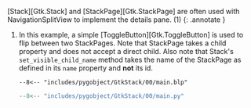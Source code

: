 [Stack][Gtk.Stack] and [StackPage][Gtk.StackPage] are often used with NavigationSplitView to implement the details pane. (1)
{: .annotate }

1.  In this example, a simple [ToggleButton][Gtk.ToggleButton] is used to flip between two StackPages.
    Note that StackPage takes a child property and does not accept a direct child.
    Also note that Stack's `set_visible_child_name` method takes the name of the StackPage as defined in its `name` property and **not** its id.

    <div class="grid cards" markdown>

    ```blueprint hl_lines="18 24"
    --8<-- "includes/pygobject/GtkStack/00/main.blp"
    ```

    ```py hl_lines="23 25"
    --8<-- "includes/pygobject/GtkStack/00/main.py"
    ```

    </div>
